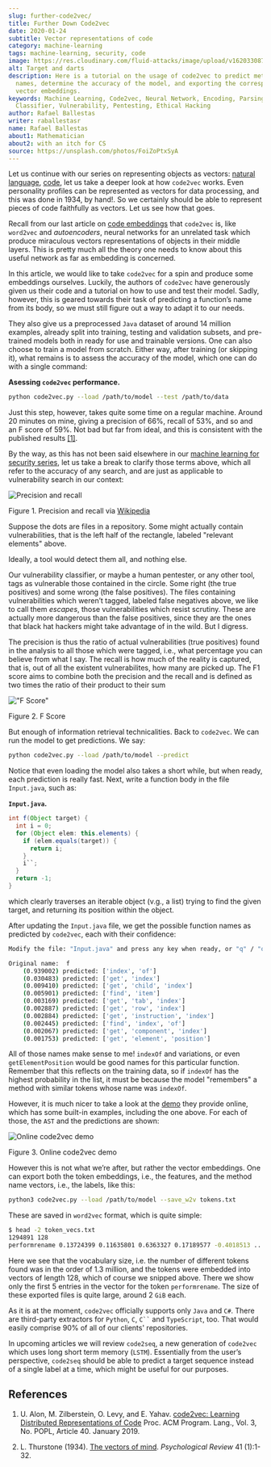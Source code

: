 ```yaml
---
slug: further-code2vec/
title: Further Down Code2vec
date: 2020-01-24
subtitle: Vector representations of code
category: machine-learning
tags: machine-learning, security, code
image: https://res.cloudinary.com/fluid-attacks/image/upload/v1620330878/blog/further-code2vec/cover_jjbv8j.webp
alt: Target and darts
description: Here is a tutorial on the usage of code2vec to predict method
  names, determine the accuracy of the model, and exporting the corresponding
  vector embeddings.
keywords: Machine Learning, Code2vec, Neural Network, Encoding, Parsing,
  Classifier, Vulnerability, Pentesting, Ethical Hacking
author: Rafael Ballestas
writer: raballestasr
name: Rafael Ballestas
about1: Mathematician
about2: with an itch for CS
source: https://unsplash.com/photos/FoiZoPtxSyA
---
```


Let us continue with our series on representing objects as vectors:
[natural language](../vector-language/), [code](../embed-code-vector/),
let us take a deeper look at how `code2vec` works. Even personality
profiles can be represented as vectors for data processing, and this was
done in 1934, by hand\!. So we certainly should be able to represent
pieces of code faithfully as vectors. Let us see how that goes.

Recall from our last article on [code embeddings](../embed-code-vector)
that `code2vec` is, like `word2vec` and *autoencoders*, neural networks
for an unrelated task which produce miraculous vectors representations
of objects in their middle layers. This is pretty much all the theory
one needs to know about this useful network as far as embedding is
concerned.

In this article, we would like to take `code2vec` for a spin and produce
some embeddings ourselves. Luckily, the authors of `code2vec` have
generously given us their code and a tutorial on how to use and test
their model. Sadly, however, this is geared towards their task of
predicting a function’s name from its body, so we must still figure out
a way to adapt it to our needs.

They also give us a preprocessed `Java` dataset of around 14 million
examples, already split into training, testing and validation subsets,
and pre-trained models both in ready for use and trainable versions. One
can also choose to train a model from scratch. Either way, after
training (or skipping it), what remains is to assess the accuracy of the
model, which one can do with a single command:

**Asessing `code2vec` performance.**

``` bash
python code2vec.py --load /path/to/model --test /path/to/data
```

Just this step, however, takes quite some time on a regular machine.
Around 20 minutes on mine, giving a precision of 66%, recall of 53%, and
so and an F score of 59%. Not bad but far from ideal, and this is
consistent with the published results [\[1\]](#r1).

By the way, as this has not been said elsewhere in our [machine learning
for security series](../categories/machine-learning/), let us take a
break to clarify those terms above, which all refer to the accuracy of
any search, and are just as applicable to vulnerability search in our
context:

<div class="imgblock">

![Precision and recall](https://res.cloudinary.com/fluid-attacks/image/upload/v1620330877/blog/further-code2vec/precision-recall_jm6azd.webp)

<div class="title">

Figure 1. Precision and recall via
[Wikipedia](https://en.wikipedia.org/wiki/Precision_and_recall)

</div>

</div>

Suppose the dots are files in a repository. Some might actually contain
vulnerabilities, that is the left half of the rectangle, labeled
"relevant elements" above.

Ideally, a tool would detect them all, and nothing else.

Our vulnerability classifier, or maybe a human pentester, or any other
tool, tags as vulnerable those contained in the circle. Some right (the
true positives) and some wrong (the false positives). The files
containing vulnerabilities which weren’t tagged, labeled false negatives
above, we like to call them *escapes*, those vulnerabilities which
resist scrutiny. These are actually more dangerous than the false
positives, since they are the ones that black hat hackers might take
advantage of in the wild. But I digress.

The precision is thus the ratio of actual vulnerabilities (true
positives) found in the analysis to all those which were tagged, i.e.,
what percentage you can believe from what I say. The recall is how much
of the reality is captured, that is, out of all the existent
vulnerabilites, how many are picked up. The F1 score aims to combine
both the precision and the recall and is defined as two times the ratio
of their product to their sum

<div class="imgblock">

!["F Score"](https://res.cloudinary.com/fluid-attacks/image/upload/v1620330877/blog/further-code2vec/fscore_fgikvr.webp)

<div class="title">

Figure 2. F Score

</div>

</div>

But enough of information retrieval technicalities. Back to `code2vec`.
We can run the model to get predictions. We say:

``` bash
python code2vec.py --load /path/to/model --predict
```

Notice that even loading the model also takes a short while, but when
ready, each prediction is really fast. Next, write a function body in
the file `Input.java`, such as:

**`Input.java`.**

``` java
int f(Object target) {
  int i = 0;
  for (Object elem: this.elements) {
    if (elem.equals(target)) {
      return i;
    }
    i``;
  }
  return -1;
}
```

which clearly traverses an iterable object (v.g., a list) trying to find
the given target, and returning its position within the object.

After updating the `Input.java` file, we get the possible function names
as predicted by `code2vec`, each with their confidence:

``` bash
Modify the file: "Input.java" and press any key when ready, or "q" / "quit" / "exit" to exit

Original name:  f
    (0.939002) predicted: ['index', 'of']
    (0.030483) predicted: ['get', 'index']
    (0.009410) predicted: ['get', 'child', 'index']
    (0.005901) predicted: ['find', 'item']
    (0.003169) predicted: ['get', 'tab', 'index']
    (0.002887) predicted: ['get', 'row', 'index']
    (0.002884) predicted: ['get', 'instruction', 'index']
    (0.002445) predicted: ['find', 'index', 'of']
    (0.002067) predicted: ['get', 'component', 'index']
    (0.001753) predicted: ['get', 'element', 'position']
```

All of those names make sense to me\! `indexOf` and variations, or even
`getElementPosition` would be good names for this particular function.
Remember that this reflects on the training data, so if `indexOf` has
the highest probability in the list, it must be because the model
"remembers" a method with similar tokens whose name was `indexOf`.

However, it is much nicer to take a look at the
[demo](https://code2vec.org/) they provide online, which has some
built-in examples, including the one above. For each of those, the `AST`
and the predictions are shown:

<div class="imgblock">

![Online code2vec demo](https://res.cloudinary.com/fluid-attacks/image/upload/v1620330876/blog/further-code2vec/code2vec-demo_tavfag.webp)

<div class="title">

Figure 3. Online code2vec demo

</div>

</div>

However this is not what we’re after, but rather the vector embeddings.
One can export both the token embeddings, i.e., the features, and the
method name vectors, i.e., the labels, like this:

``` bash
python3 code2vec.py --load /path/to/model --save_w2v tokens.txt
```

These are saved in `word2vec` format, which is quite simple:

``` bash
$ head -2 token_vecs.txt
1294891 128
performrename 0.13724399 0.11635801 0.6363327 0.17189577 -0.4018513 ...
```

Here we see that the vocabulary size, i.e. the number of different
tokens found was in the order of 1.3 million, and the tokens were
embedded into vectors of length 128, which of course we snipped above.
There we show only the first 5 entries in the vector for the token
`performrename`. The size of these exported files is quite large, around
2 `GiB` each.

As it is at the moment, `code2vec` officially supports only `Java` and
`C#`. There are third-party extractors for `Python`, `C`, ` C`` ` and
`TypeScript`, too. That would easily comprise 90% of all of our clients'
repositories.

In upcoming articles we will review `code2seq`, a new generation of
`code2vec` which uses long short term memory (`LSTM`). Essentially from
the user’s perspective, `code2seq` should be able to predict a target
sequence instead of a single label at a time, which might be useful for
our purposes.

## References

1. U. Alon, M. Zilberstein, O. Levy, and E. Yahav. [code2vec: Learning
    Distributed Representations of
    Code](https://urialon.cswp.cs.technion.ac.il/wp-content/uploads/sites/83/2018/12/code2vec-popl19.pdf)
    Proc. ACM Program. Lang., Vol. 3, No. POPL, Article 40. January
    2019.

2. L. Thurstone (1934). [The vectors of
    mind](https://psychclassics.yorku.ca/Thurstone/). *Psychological
    Review* 41 (1):1-32.
